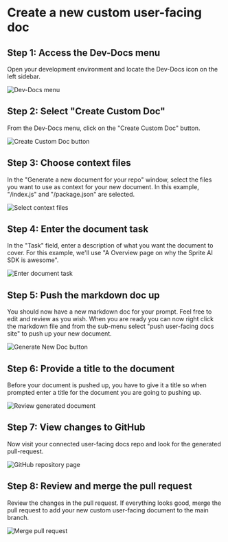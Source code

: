 

  # Create a new custom user-facing doc

## Step 1: Access the Dev-Docs menu

Open your development environment and locate the Dev-Docs icon on the left sidebar.

![Dev-Docs menu](/img/create_a_new_custom_user-facing_doc/step_2.png)

## Step 2: Select "Create Custom Doc"

From the Dev-Docs menu, click on the "Create Custom Doc" button.

![Create Custom Doc button](/img/create_a_new_custom_user-facing_doc/step_2.png)

## Step 3: Choose context files

In the "Generate a new document for your repo" window, select the files you want to use as context for your new document. In this example, "/index.js" and "/package.json" are selected.

![Select context files](/img/create_a_new_custom_user-facing_doc/step_4.png)

## Step 4: Enter the document task

In the "Task" field, enter a description of what you want the document to cover. For this example, we'll use "A Overview page on why the Sprite AI SDK is awesome".

![Enter document task](/img/create_a_new_custom_user-facing_doc/step_5.png)

## Step 5: Push the markdown doc up

You should now have a new markdown doc for your prompt.  Feel free to edit and review as you wish.  When you are ready you can now right click the markdown file and from the sub-menu select "push user-facing docs site" to push up your new document.

![Generate New Doc button](/img/create_a_new_custom_user-facing_doc/step_6.png)


## Step 6: Provide a title to the document

Before your document is pushed up, you have to give it a title so when prompted enter a title for the document you are going to pushing up.

![Review generated document](/img/create_a_new_custom_user-facing_doc/step_7.png)

## Step 7: View changes to GitHub

Now visit your connected user-facing docs repo and look for the generated pull-request.

![GitHub repository page](/img/create_a_new_custom_user-facing_doc/step_11.png)

## Step 8: Review and merge the pull request

Review the changes in the pull request. If everything looks good, merge the pull request to add your new custom user-facing document to the main branch.

![Merge pull request](/img/create_a_new_custom_user-facing_doc/step_13.png)



  
